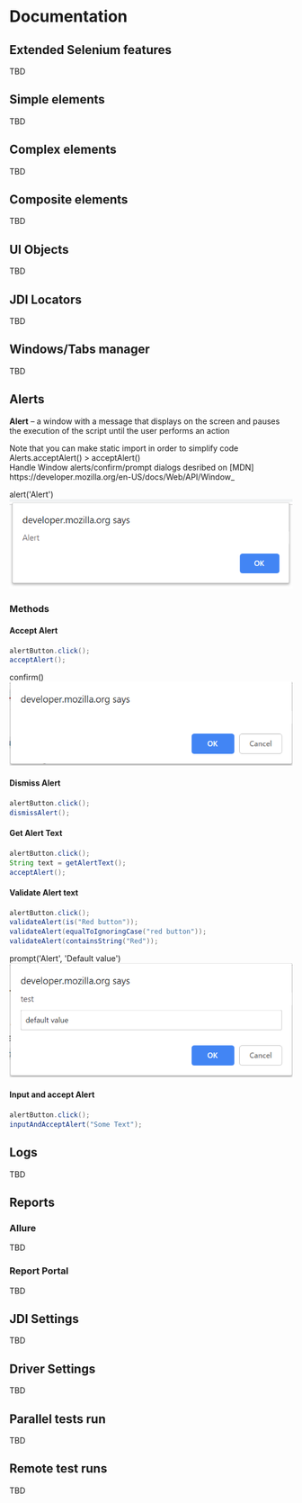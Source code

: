 # Documentation
## Extended Selenium features
TBD

## Simple elements
TBD

## Complex elements
TBD

## Composite elements
TBD

## UI Objects
TBD

## JDI Locators
TBD

## Windows/Tabs manager
TBD

## Alerts
**Alert** –  a window with a message that displays on the screen and pauses the execution of the script until the user performs an action
<aside class="notice">
Note that you can make static import in order to simplify code Alerts.acceptAlert() > acceptAlert()
</aside>
Handle Window alerts/confirm/prompt dialogs desribed on [MDN] https://developer.mozilla.org/en-US/docs/Web/API/Window_

alert('Alert')
![GitHub Logo](/images/alert.png)

### Methods
#### Accept Alert

```java 
alertButton.click();
acceptAlert();
```
confirm()
![GitHub Logo](/images/confirm.png)
#### Dismiss Alert

```java 
alertButton.click();
dismissAlert();
```
#### Get Alert Text

```java 
alertButton.click();
String text = getAlertText();
acceptAlert();
```
#### Validate Alert text

```java 
alertButton.click();
validateAlert(is("Red button"));
validateAlert(equalToIgnoringCase("red button"));
validateAlert(containsString("Red"));
```

prompt('Alert', 'Default value')
![GitHub Logo](/images/prompt.png)
#### Input and accept Alert

```java 
alertButton.click();
inputAndAcceptAlert("Some Text");
```

## Logs
TBD

## Reports
### Allure
TBD

### Report Portal
TBD

## JDI Settings
TBD

## Driver Settings
TBD

## Parallel tests run
TBD

## Remote test runs
TBD

